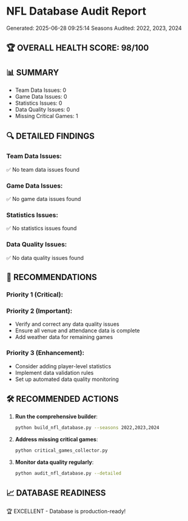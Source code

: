 
# NFL Database Audit Report
Generated: 2025-06-28 09:25:14
Seasons Audited: 2022, 2023, 2024

## 🏆 OVERALL HEALTH SCORE: 98/100

## 📊 SUMMARY
- Team Data Issues: 0
- Game Data Issues: 0
- Statistics Issues: 0
- Data Quality Issues: 0
- Missing Critical Games: 1

## 🔍 DETAILED FINDINGS

### Team Data Issues:
✅ No team data issues found

### Game Data Issues:
✅ No game data issues found

### Statistics Issues:
✅ No statistics issues found

### Data Quality Issues:
✅ No data quality issues found


## 🎯 RECOMMENDATIONS

### Priority 1 (Critical):

### Priority 2 (Important):
- Verify and correct any data quality issues
- Ensure all venue and attendance data is complete
- Add weather data for remaining games

### Priority 3 (Enhancement):
- Consider adding player-level statistics
- Implement data validation rules
- Set up automated data quality monitoring

## 🛠️ RECOMMENDED ACTIONS

1. **Run the comprehensive builder**:
   ```bash
   python build_nfl_database.py --seasons 2022,2023,2024
   ```

2. **Address missing critical games**:
   ```bash
   python critical_games_collector.py
   ```

3. **Monitor data quality regularly**:
   ```bash
   python audit_nfl_database.py --detailed
   ```

## 📈 DATABASE READINESS
🏆 EXCELLENT - Database is production-ready!
